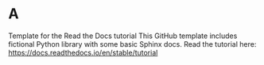# A
Template for the Read the Docs tutorial This GitHub template includes fictional Python library with some basic Sphinx docs.  Read the tutorial here: https://docs.readthedocs.io/en/stable/tutorial
